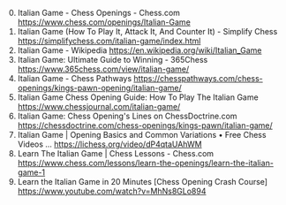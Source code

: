 0. Italian Game - Chess Openings - Chess.com
https://www.chess.com/openings/Italian-Game
1. Italian Game (How To Play It, Attack It, And Counter It) - Simplify Chess
https://simplifychess.com/italian-game/index.html
2. Italian Game - Wikipedia
https://en.wikipedia.org/wiki/Italian_Game
3. Italian Game: Ultimate Guide to Winning - 365Chess
https://www.365chess.com/view/italian-game/
4. Italian Game - Chess Pathways
https://chesspathways.com/chess-openings/kings-pawn-opening/italian-game/
5. Italian Game Chess Opening Guide: How To Play The Italian Game
https://www.chessjournal.com/italian-game/
6. Italian Game: Chess Opening's Lines on ChessDoctrine.com
https://chessdoctrine.com/chess-openings/kings-pawn/italian-game/
7. Italian Game | Opening Basics and Common Variations • Free Chess Videos ...
https://lichess.org/video/dP4qtaUAhWM
8. Learn The Italian Game | Chess Lessons - Chess.com
https://www.chess.com/lessons/learn-the-openings/learn-the-italian-game-1
9. Learn the Italian Game in 20 Minutes [Chess Opening Crash Course]
https://www.youtube.com/watch?v=MhNs8GLo894
